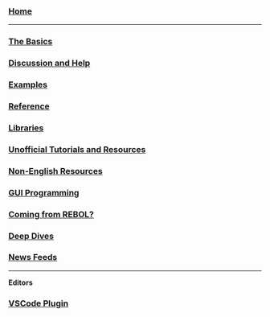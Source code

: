 ### [Home](https://github.com/red/red/wiki)

***

### [The Basics](https://github.com/red/red/wiki/The-Basics)

### [Discussion and Help](https://github.com/red/red/wiki/Discussion-and-Help)

### [Examples](https://github.com/red/red/wiki/Examples)

### [Reference](https://github.com/red/red/wiki/Reference)

### [Libraries](https://github.com/red/red/wiki/Libraries)

### [Unofficial Tutorials and Resources](https://github.com/red/red/wiki/Unofficial-Tutorials-and-Resources)

### [Non-English Resources](https://github.com/red/red/wiki/Non-English-Resources)

### [GUI Programming](https://github.com/red/red/wiki/%5BLINKS%5D-GUI-Programming)

### [Coming from REBOL?](https://github.com/red/red/wiki/Coming-from-REBOL)

### [Deep Dives](https://github.com/red/red/wiki/Deep-Dives)

### [News Feeds](https://github.com/red/red/wiki/News-Feeds)
***
**Editors**
### [VSCode Plugin](https://github.com/red/red/wiki/Visual-Studio-Code-Plugin)

